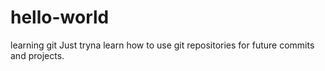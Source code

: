 # hello-world
learning git
Just tryna learn how to use git repositories for future commits and projects.
